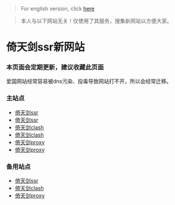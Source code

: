 > For english version, click [here](./yitianjian_ss_new_site.md)

> 本人与以下网站无关！仅使用了其服务，搜集新网站以方便大家。
# 倚天剑ssr新网站

### 本页面会定期更新，建议收藏此页面
爱国网站经常容易被dns污染、投毒导致网站打不开，所以会经常迁移。
 
### 主站点
- [倚天剑ssr](https://a.aiguobit.com)
- [倚天剑ssr](https://b.aiguobit.com)
- [倚天剑clash](https://c.aiguobit.com)
- [倚天剑clash](https://d.aiguobit.com)
- [倚天剑proxy](https://e.aiguobit.com)
- [倚天剑proxy](https://f.aiguobit.com)

### 备用站点
 - [倚天剑ssr](https://a.hidexx.com)
 - [倚天剑clash](https://b.hidexx.com)
 - [倚天剑proxy](https://c.hidexx.com)

